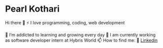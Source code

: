 # Pearl Kothari

Hi there 👋
⚡ I love programming, coding, web development
<br></br>
🌱 I’m addicted to learning and growing every day
🔭 I am currently working as software developer intern at Hybris World
📫 How to find me:
    🏢 <a href="https://www.linkedin.com/in/pearlkothari2/" target="_blank">Linkedin</a>

